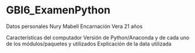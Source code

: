 # GBI6_ExamenPython
Datos personales
Nury Mabell Encarnación Vera
21 años 

Características del computador
Versión de Python/Anaconda y de cada uno de los módulos/paquetes y utilizados
Explicación de la data utilizada
